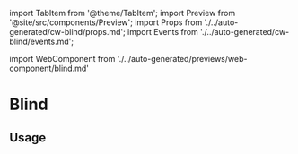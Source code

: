 import TabItem from '@theme/TabItem';
import Preview from '@site/src/components/Preview';
import Props from './../auto-generated/cw-blind/props.md';
import Events from './../auto-generated/cw-blind/events.md';

import WebComponent from './../auto-generated/previews/web-component/blind.md'

# Blind

## Usage

<Preview name="blind" height="16rem">
  <TabItem value="javascript">
    <WebComponent />
  </TabItem>
</Preview>
